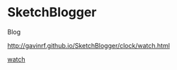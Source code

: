 # SketchBlogger
Blog

http://gavinrf.github.io/SketchBlogger/clock/watch.html

<a href="http://gavinrf.github.io/SketchBlogger/clock/watch.html">watch</a>
